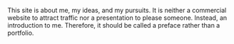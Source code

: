 This site is about me, my ideas, and my pursuits. It is neither a commercial website to attract traffic nor a presentation to please someone. Instead, an introduction to me. Therefore, it should be called a preface rather than a portfolio.